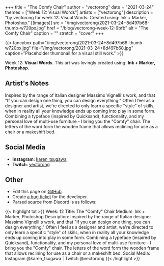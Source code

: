 +++
title =       "The Comfy Chair"
author =      "vectorong"
date =        "2021-03-24"
themes =      ["Week 12: Visual Words"]
artists =     ["vectorong"]
description = "by vectorong for week 12: Visual Words. Created using: Ink + Marker, Photoshop."
[[images]]
      src = "/img/vectorong/2021-03-24+8d497b68-thumb-w720px.jpg"
      href = "/blog/vectorong-week-12-9bfb"
      alt = "The Comfy Chair"
      caption = ""
      stretch = "cover"
+++

{{< fancybox path="/img/vectorong/2021-03-24+8d497b68-thumb-w720px.jpg" file="/img/vectorong/2021-03-24+8d497b68.jpg" caption="Placeholder thumbnail for a visual still work." >}}


Week 12: **Visual Words**. This art was lovingly created using: **Ink + Marker, Photoshop**.

## Artist's Notes

Inspired by the range of Italian designer Massimo Vignelli's work, and that "If you can design one thing, you can design everything." Often I feel as a designer and artist, we're directed to only learn a specific "style" of skills, when in reality all your knowledge ends up coming into play in some form. Combining a typeface (inspired by Quicksand), functionality, and my personal love of multi-use furniture - I bring you the "Comfy" chair. The letters of the word form the wooden frame that allows reclining for use as a chair or a makeshift bed.

## Social Media

- **Instagram**: <a href='https://instagram.com/karen_tsugawa' target='_blank'>karen_tsugawa</a>
- **Twitch**: <a href='https://twitch.tv/vectorong' target='_blank'>vectorong</a>

## Other

- Edit this page on [GitHub](https://github.com/teaminkling/web-refresh/edit/main/content/blog/vectorong-week-12-9bfb.md).
- Create [a bug ticket](https://github.com/teaminkling/web-refresh/issues/new?assignees=&labels=bug&template=problem-report.md&title=) for the developer.
- Parsed source from Discord is as follows:

{{< highlight txt >}}
Week: 12
Title: The "Comfy" Chair
Medium: Ink + Marker, Photoshop
Description: Inspired by the range of Italian designer Massimo Vignelli's work, and that "If you can design one thing, you can design everything." Often I feel as a designer and artist, we're directed to only learn a specific "style" of skills, when in reality all your knowledge ends up coming into play in some form. Combining a typeface (inspired by Quicksand), functionality, and my personal love of multi-use furniture - I bring you the "Comfy" chair. The letters of the word form the wooden frame that allows reclining for use as a chair or a makeshift bed.
Social Media: Instagram @karen_tsugawa  |  Twitch @vectorong
{{< /highlight >}}